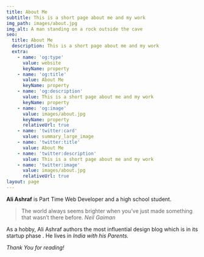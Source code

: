 ```yaml
---
title: About Me
subtitle: This is a short page about me and my work
img_path: images/about.jpg
img_alt: A man standing on a rock outside the cave
seo:
  title: About Me
  description: This is a short page about me and my work
  extra:
    - name: 'og:type'
      value: website
      keyName: property
    - name: 'og:title'
      value: About Me
      keyName: property
    - name: 'og:description'
      value: This is a short page about me and my work
      keyName: property
    - name: 'og:image'
      value: images/about.jpg
      keyName: property
      relativeUrl: true
    - name: 'twitter:card'
      value: summary_large_image
    - name: 'twitter:title'
      value: About Me
    - name: 'twitter:description'
      value: This is a short page about me and my work
    - name: 'twitter:image'
      value: images/about.jpg
      relativeUrl: true
layout: page
---
```

**Ali Ashraf** is Part Time Web Developer and a high school student.

> The world always seems brighter when you’ve just made something that wasn’t there before. <cite>Neil Gaiman</cite>

As a hobby, Ali Ashraf authors the most influential design blog which is in its startup phase . He lives in *India with his Parents.*

*Thank You for reading!*
